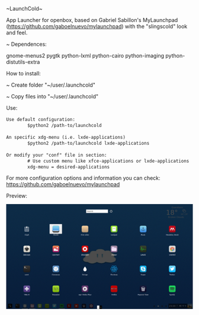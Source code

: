 ~LaunchCold~

App Launcher for openbox, based on Gabriel Sabillon's MyLaunchpad (https://github.com/gaboelnuevo/mylaunchpad) with the "slingscold" look and feel.

~ Dependences:

gnome-menus2
pygtk
python-lxml
python-cairo
python-imaging 
python-distutils-extra

How to install:

~ Create folder "~/user/.launchcold"

~ Copy files into "~/user/.launchcold"

Use:

	Use default configuration:
    		$python2 /path-to/launchcold
	
	An specific xdg-menu (i.e. lxde-applications)
    		$python2 /path-to/launchcold lxde-applications
    		
	Or modify your "conf" file in section:
    		# Use custom menu like xfce-applications or lxde-applications
    		xdg-menu = desired-applications


For more configuration options and information you can check:
https://github.com/gaboelnuevo/mylaunchpad

Preview:

![alt tag](https://github.com/earvingad/LaunchCold/blob/master/LaunchCold-prev.png)
